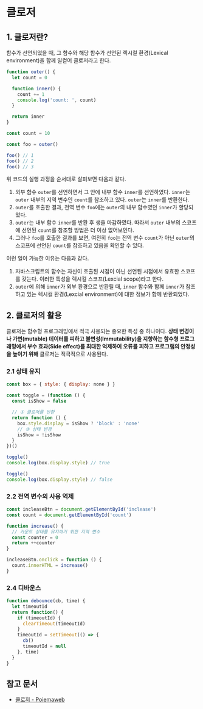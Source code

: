 # 클로저

## 1. 클로저란?

함수가 선언되었을 때, 그 함수와 해당 함수가 선언된 렉시컬 환경(Lexical environment)을 함께 일컫어 클로저라고 한다.

```javascript
function outer() {
  let count = 0

  function inner() {
    count += 1
    console.log('count: ', count)
  }

  return inner
}

const count = 10

const foo = outer()

foo() // 1
foo() // 2
foo() // 3
```

위 코드의 실행 과정을 순서대로 살펴보면 다음과 같다.

1. 외부 함수 `outer`를 선언하면서 그 안에 내부 함수 `inner`를 선언하였다. `inner`는 `outer` 내부의 지역 변수인 `count`를 참조하고 있다. `outer`는 `inner`를 반환한다.
2. `outer`를 호출한 결과, 전역 변수 `foo`에는 `outer`의 내부 함수였던 `inner`가 할당되었다.
3. `outer`는 내부 함수 `inner`를 반환 후 생을 마감하였다. 따라서 `outer` 내부의 스코프에 선언된 `count`를 참조할 방법은 더 이상 없어보인다.
4. 그러나 `foo`를 호출한 결과를 보면, 여전히 `foo`는 전역 변수 `count`가 아닌 `outer`의 스코프에 선언된 `count`를 참조하고 있음을 확인할 수 있다.

이런 일이 가능한 이유는 다음과 같다.

1. 자바스크립트의 함수는 자신이 호출된 시점이 아닌 선언된 시점에서 유효한 스코프를 갖는다. 이러한 특성을 렉시컬 스코프(Lexcial scope)라고 한다.
2. `outer`에 의해 `inner`가 외부 환경으로 반환될 때, `inner` 함수와 함께 `inner`가 참조하고 있는 렉시컬 환경(Lexcial environment)에 대한 정보가 함께 반환되었다.

## 2. 클로저의 활용

클로저는 함수형 프로그래밍에서 적극 사용되는 중요한 특성 중 하나이다. **상태 변경이나 가변(mutable) 데이터를 피하고 불변성(Immutability)을 지향하는 함수형 프로그래밍에서 부수 효과(Side effect)를 최대한 억제하여 오류를 피하고 프로그램의 안정성을 높이기 위해** 클로저는 적극적으로 사용된다.

### 2.1 상태 유지

```javascript
const box = { style: { display: none } }

const toggle = (function () {
  const isShow = false

  // ① 클로저를 반환
  return function () {
    box.style.display = isShow ? 'block' : 'none'
    // ③ 상태 변경
    isShow = !isShow
  }
})()

toggle()
console.log(box.display.style) // true

toggle()
console.log(box.display.style) // false
```

### 2.2 전역 변수의 사용 억제

```javascript
const incleaseBtn = document.getElementById('inclease')
const count = document.getElementById('count')

function increase() {
  // 카운트 상태를 유지하기 위한 지역 변수
  const counter = 0
  return ++counter
}

incleaseBtn.onclick = function () {
  count.innerHTML = increase()
}
```

### 2.4 디바운스

```javascript
function debounce(cb, time) {
  let timeoutId
  return function() {
    if (timeoutId) {
      clearTimeout(timeoutId)
    }
    timeoutId = setTimeout(() => {
      cb()
      timeoutId = null
    }, time)
  }
}
```

## 참고 문서

* [클로저 - Poiemaweb](https://poiemaweb.com/js-closure)
